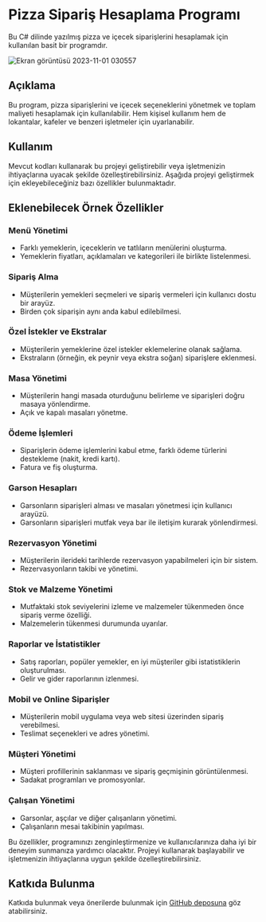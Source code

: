 # Pizza Sipariş Hesaplama Programı

Bu C# dilinde yazılmış pizza ve içecek siparişlerini hesaplamak için kullanılan basit bir programdır.

  ![Ekran görüntüsü 2023-11-01 030557](https://github.com/burakelci12/Pizza_Siparis_Hesaplama/assets/131363641/2db33e33-1397-4d2f-b296-586e4e328522)

## Açıklama

Bu program, pizza siparişlerini ve içecek seçeneklerini yönetmek ve toplam maliyeti hesaplamak için kullanılabilir. Hem kişisel kullanım hem de lokantalar, kafeler ve benzeri işletmeler için uyarlanabilir.

## Kullanım

Mevcut kodları kullanarak bu projeyi geliştirebilir veya işletmenizin ihtiyaçlarına uyacak şekilde özelleştirebilirsiniz. Aşağıda projeyi geliştirmek için ekleyebileceğiniz bazı özellikler bulunmaktadır.

## Eklenebilecek Örnek Özellikler

### Menü Yönetimi

- Farklı yemeklerin, içeceklerin ve tatlıların menülerini oluşturma.
- Yemeklerin fiyatları, açıklamaları ve kategorileri ile birlikte listelenmesi.

### Sipariş Alma

- Müşterilerin yemekleri seçmeleri ve sipariş vermeleri için kullanıcı dostu bir arayüz.
- Birden çok siparişin aynı anda kabul edilebilmesi.

### Özel İstekler ve Ekstralar

- Müşterilerin yemeklerine özel istekler eklemelerine olanak sağlama.
- Ekstraların (örneğin, ek peynir veya ekstra soğan) siparişlere eklenmesi.

### Masa Yönetimi

- Müşterilerin hangi masada oturduğunu belirleme ve siparişleri doğru masaya yönlendirme.
- Açık ve kapalı masaları yönetme.

### Ödeme İşlemleri

- Siparişlerin ödeme işlemlerini kabul etme, farklı ödeme türlerini destekleme (nakit, kredi kartı).
- Fatura ve fiş oluşturma.

### Garson Hesapları

- Garsonların siparişleri alması ve masaları yönetmesi için kullanıcı arayüzü.
- Garsonların siparişleri mutfak veya bar ile iletişim kurarak yönlendirmesi.

### Rezervasyon Yönetimi

- Müşterilerin ilerideki tarihlerde rezervasyon yapabilmeleri için bir sistem.
- Rezervasyonların takibi ve yönetimi.

### Stok ve Malzeme Yönetimi

- Mutfaktaki stok seviyelerini izleme ve malzemeler tükenmeden önce sipariş verme özelliği.
- Malzemelerin tükenmesi durumunda uyarılar.

### Raporlar ve İstatistikler

- Satış raporları, popüler yemekler, en iyi müşteriler gibi istatistiklerin oluşturulması.
- Gelir ve gider raporlarının izlenmesi.

### Mobil ve Online Siparişler

- Müşterilerin mobil uygulama veya web sitesi üzerinden sipariş verebilmesi.
- Teslimat seçenekleri ve adres yönetimi.

### Müşteri Yönetimi

- Müşteri profillerinin saklanması ve sipariş geçmişinin görüntülenmesi.
- Sadakat programları ve promosyonlar.


### Çalışan Yönetimi

- Garsonlar, aşçılar ve diğer çalışanların yönetimi.
- Çalışanların mesai takibinin yapılması.

Bu özellikler, programınızı zenginleştirmenize ve kullanıcılarınıza daha iyi bir deneyim sunmanıza yardımcı olacaktır. Projeyi kullanarak başlayabilir ve işletmenizin ihtiyaçlarına uygun şekilde özelleştirebilirsiniz.

## Katkıda Bulunma

Katkıda bulunmak veya önerilerde bulunmak için [GitHub deposuna](https://github.com/burakelci12/Pizza_Siparis_Hesaplama) göz atabilirsiniz.
